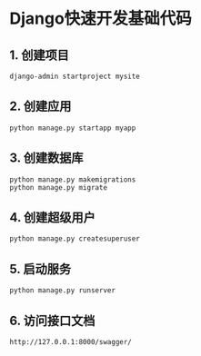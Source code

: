 # Django快速开发基础代码
## 1. 创建项目
```shell
django-admin startproject mysite
```
## 2. 创建应用
```shell
python manage.py startapp myapp
```
## 3. 创建数据库
```shell
python manage.py makemigrations
python manage.py migrate
```
## 4. 创建超级用户
```shell
python manage.py createsuperuser
```
## 5. 启动服务
```shell
python manage.py runserver
```
## 6. 访问接口文档
```
http://127.0.0.1:8000/swagger/
```
